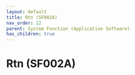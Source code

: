 ```yaml
---
layout: default
title: Rtn (SF002A)
nav_order: 12
parent: System Function (Applicative Software)
has_children: true
---
```

# Rtn (SF002A)
